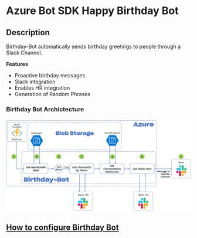 # Azure Bot SDK Happy Birthday Bot
## Description
Birthday-Bot automatically sends birthday greetings to people through a Slack Channel.  

**Features**  
- Proactive birthday messages.
- Slack integration
- Enables HR integration
- Generation of Random Phrases

### Birthday Bot Archictecture 
![Diagram Flow](docs/images/diagram-flow.png)


## [How to configure Birthday Bot](docs/README.md)
